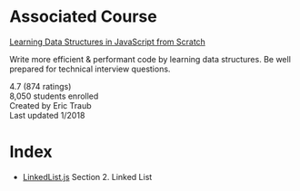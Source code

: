 # Associated Course

[Learning Data Structures in JavaScript from Scratch][Course Link]

Write more efficient & performant code by learning data structures. Be well prepared for technical interview questions.

4.7 (874 ratings)  
8,050 students enrolled  
Created by Eric Traub  
Last updated 1/2018

# Index

- [LinkedList.js][1]  Section 2. Linked List



[Course Link]: https://www.udemy.com/learning-data-structures-in-javascript-from-scratch/

[1]: LinkedList.js